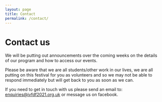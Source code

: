 ```yaml
---
layout: page
title: Contact
permalink: /contact/
---
```

# Contact us

We will be putting out announcements over the coming weeks on the details of our program and how to access our events. 

Please be aware that we are all students/other work in our lives, we are all putting on this festival for you as volunteers and so we may not be able to respond immediately but will get back to you as soon as we can.

If you need to get in touch with us please send an email to: enquiries@ivfdf2021.org.uk or message us on facebook.

